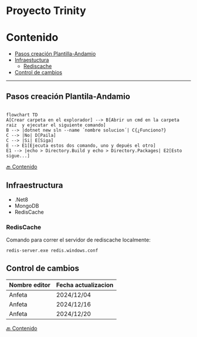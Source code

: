 # Proyecto Trinity

# Contenido
- [Pasos creación Plantilla-Andamio](#pasos-creación-plantila-andamio)
- [Infraestuctura](#infraestructura)
    - [Rediscache](#rediscache)
- [Control de cambios](#control-de-cambios)
---
    
## Pasos creación Plantila-Andamio

```mermaid

flowchart TD
A[Crear carpeta en el explorador] --> B[Abrir un cmd en la carpeta raiz  y ejecutar el siguiente comando]
B --> |dotnet new sln --name ´nombre solucion´| C{¿Funciono?}
C --> |No| D[Paila]
C --> |Si| E[Siga]
E --> E1[Ejecuta estos dos comando, uno y depués el otro]
E1 --> |echo > Directory.Build y echo > Directory.Packages| E2[Esto sigue...]

```
[🔙 Contenido](#contenido) 

## Infraestructura
 - .Net8
 - MongoDB
 - RedisCache

### RedisCache
Comando para correr el servidor de rediscache localmente:   
```
redis-server.exe redis.windows.conf
```

## Control de cambios
| Nombre editor | Fecha actualizacion |
|---------------|---------------------|
| Anfeta        | 2024/12/04          |
| Anfeta        | 2024/12/16          |
| Anfeta        | 2024/12/20          |

[🔙 Contenido](#contenido) 
